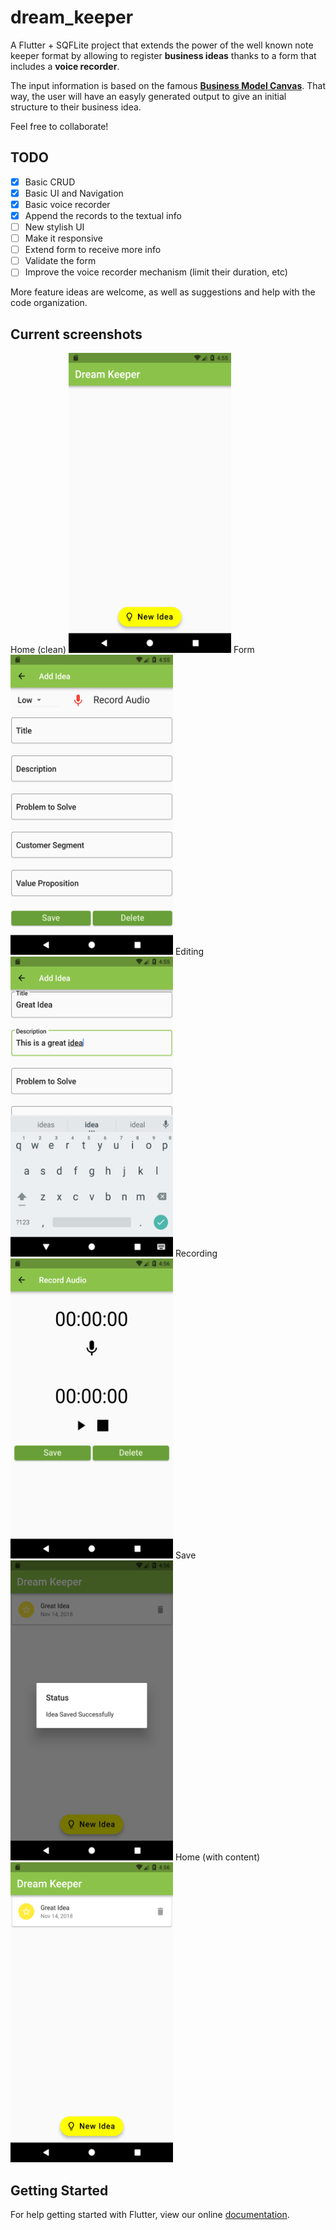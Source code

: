 # dream_keeper

A Flutter + SQFLite project that extends the power of the well known note keeper format by allowing to register **business ideas** thanks to a form that includes a **voice recorder**.

The input information is based on the famous **[Business Model Canvas](https://en.wikipedia.org/wiki/Business_Model_Canvas)**. That way, the user will have an easyly generated output to give an initial structure to their business idea.

Feel free to collaborate!

## TODO
- [x] Basic CRUD
- [x] Basic UI and Navigation
- [x] Basic voice recorder
- [x] Append the records to the textual info
- [ ] New stylish UI
- [ ] Make it responsive
- [ ] Extend form to receive more info
- [ ] Validate the form
- [ ] Improve the voice recorder mechanism (limit their duration, etc)

More feature ideas are welcome, as well as suggestions and help with the code organization.

## Current screenshots

Home (clean)
<img src="/screenshots/screen1.png" width="260" height="480">
Form
<img src="/screenshots/screen2.png" width="260" height="480">
Editing
<img src="/screenshots/screen3.png" width="260" height="480">
Recording
<img src="/screenshots/screen4.png" width="260" height="480">
Save
<img src="/screenshots/screen5.png" width="260" height="480">
Home (with content)
<img src="/screenshots/screen6.png" width="260" height="480">

## Getting Started

For help getting started with Flutter, view our online
[documentation](https://flutter.io/).
